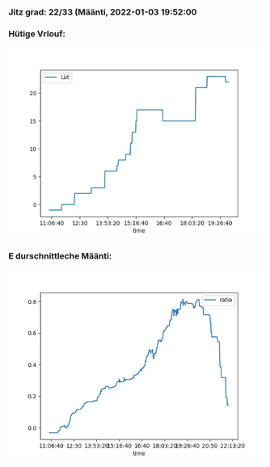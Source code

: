 ### Jitz grad: 22/33 (Määnti, 2022-01-03 19:52:00

### Hütige Vrlouf:
![Graph](Today.png)

### E durschnittleche Määnti:
![Graph](Määnti.png)